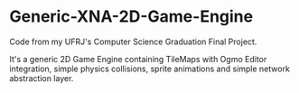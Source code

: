 # Generic-XNA-2D-Game-Engine
Code from my UFRJ's Computer Science Graduation Final Project.

It's a generic 2D Game Engine containing TileMaps with Ogmo Editor integration, simple physics collisions, 
sprite animations and simple network abstraction layer.
